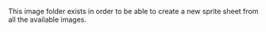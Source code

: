 This image folder exists in order to be able to create a new sprite sheet from all the available images.